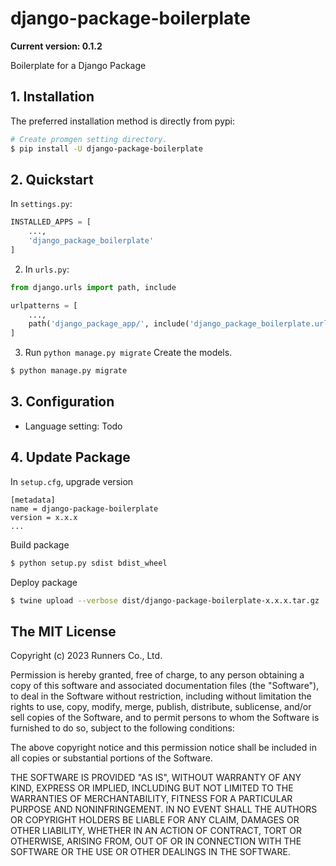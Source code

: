 # django-package-boilerplate
**Current version: 0.1.2**

Boilerplate for a Django Package

## 1. Installation

The preferred installation method is directly from pypi:

```bash
# Create promgen setting directory.
$ pip install -U django-package-boilerplate
```

## 2. Quickstart

In ``settings.py``:

```python
INSTALLED_APPS = [
    ...,
    'django_package_boilerplate'
]
```

2. In ``urls.py``:

```python
from django.urls import path, include

urlpatterns = [
    ...,
    path('django_package_app/', include('django_package_boilerplate.urls')),
]
```

3. Run ``python manage.py migrate``
Create the models.
```bash
$ python manage.py migrate
```

## 3. Configuration
- Language setting: Todo

## 4. Update Package

In ``setup.cfg``, upgrade version
```
[metadata]
name = django-package-boilerplate
version = x.x.x
...
```

Build package
```bash
$ python setup.py sdist bdist_wheel
```

Deploy package
```bash
$ twine upload --verbose dist/django-package-boilerplate-x.x.x.tar.gz
```

## The MIT License

Copyright (c) 2023 Runners Co., Ltd.

Permission is hereby granted, free of charge, to any person obtaining a copy
of this software and associated documentation files (the "Software"), to deal
in the Software without restriction, including without limitation the rights
to use, copy, modify, merge, publish, distribute, sublicense, and/or sell
copies of the Software, and to permit persons to whom the Software is
furnished to do so, subject to the following conditions:

The above copyright notice and this permission notice shall be included in all
copies or substantial portions of the Software.

THE SOFTWARE IS PROVIDED "AS IS", WITHOUT WARRANTY OF ANY KIND, EXPRESS OR
IMPLIED, INCLUDING BUT NOT LIMITED TO THE WARRANTIES OF MERCHANTABILITY,
FITNESS FOR A PARTICULAR PURPOSE AND NONINFRINGEMENT. IN NO EVENT SHALL THE
AUTHORS OR COPYRIGHT HOLDERS BE LIABLE FOR ANY CLAIM, DAMAGES OR OTHER
LIABILITY, WHETHER IN AN ACTION OF CONTRACT, TORT OR OTHERWISE, ARISING FROM,
OUT OF OR IN CONNECTION WITH THE SOFTWARE OR THE USE OR OTHER DEALINGS IN THE
SOFTWARE.
